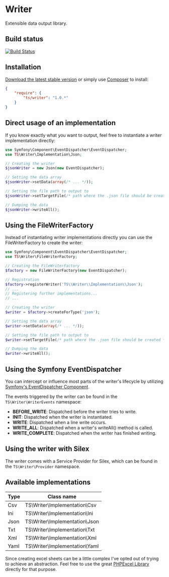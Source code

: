 # Writer

Extensible data output library.

## Build status

[![Build Status](https://travis-ci.org/timoschaefer/Writer.png)](https://travis-ci.org/timoschaefer/Writer)

## Installation

[Download the latest stable version](https://github.com/timoschaefer/Writer/archive/1.0.zip) or simply use [Composer](http://getcomposer.org) to install:

```json
{
    "require": {
        "ts/writer": "1.0.*"
    }
}
```

## Direct usage of an implementation

If you know exactly what you want to output, feel free to instantiate a writer implementation directly:

```php
use Symfony\Component\EventDispatcher\EventDispatcher;
use TS\Writer\Implementation\Json;

// Creating the writer
$jsonWriter = new Json(new EventDispatcher);

// Setting the data array
$jsonWriter->setData(array(/* ... */));

// Setting the file path to output to
$jsonWriter->setTargetFile(/* path where the .json file should be created */);

// Dumping the data
$jsonWriter->writeAll();
```

## Using the FileWriterFactory

Instead of instantiating writer implementations directly you can use the FileWriterFactory to create the writer:

```php
use Symfony\Component\EventDispatcher\EventDispatcher;
use TS\Writer\FileWriterFactory;

// Creating the FileWriterFactory
$factory = new FileWriterFactory(new EventDispatcher);

// Registration
$factory->registerWriter('TS\\Writer\\Implementation\\Json');
// ...
// Registering further implementations...
// ...

// Creating the writer
$writer = $factory->createForType('json');

// Setting the data array
$writer->setData(array(/* ... */));

// Setting the file path to output to
$writer->setTargetFile(/* path where the .json file should be created */);

// Dumping the data
$writer->writeAll();
```

## Using the Symfony EventDispatcher

You can intercept or influence most parts of the writer's lifecycle by utilizing [Symfony's EventDispatcher Component](http://symfony.com/doc/current/components/event_dispatcher/introduction.html).

The events triggered by the writer can be found in the ``TS\Writer\WriterEvents`` namespace:

- **BEFORE_WRITE**: Dispatched before the writer tries to write.
- **INIT**: Dispatched when the writer is instantiated.
- **WRITE**: Dispatched when a line write occurs.
- **WRITE_ALL**: Dispatched when a writer's writeAll() method is called.
- **WRITE_COMPLETE**: Dispatched when the writer has finished writing.

## Using the writer with Silex

The writer comes with a Service Provider for Silex, which can be found in the ``TS\Writer\Provider`` namespace.

## Available implementations

| Type  | Class name                     |
| ----- | ------------------------------ |
| Csv   | TS\Writer\Implementation\Csv   |
| Ini   | TS\Writer\Implementation\Ini   |
| Json  | TS\Writer\Implementation\Json  |
| Txt   | TS\Writer\Implementation\Txt   |
| Xml   | TS\Writer\Implementation\Xml   |
| Yaml  | TS\Writer\Implementation\Yaml  |

Since creating excel sheets can be a little complex I've opted out of trying to achieve an abstraction. Feel free to use the great [PHPExcel Library](http://phpexcel.codeplex.com/) directly for that purpose.
